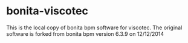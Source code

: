 bonita-viscotec
===============

This is the local copy of bonita bpm software for viscotec. The original software is forked from bonita bpm version 6.3.9 on 12/12/2014
